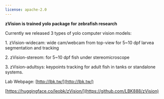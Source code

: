 ```yaml
---
license: apache-2.0
---
```

**zVision is trained yolo package for zebrafish research**

Currently we released 3 types of yolo computer vision models:

1\. zVision-widecam: wide cam/webcam from top-view for 5~10 dpf larvea segmentation and tracking

2\. zVision-stereom: for 5~10 dpf fish under stereomicroscope 

3\. zVision-adultsys: keypoints tracking for adult fish in tanks or standalone systems.

Lab Webpage: [http://lbk.tw/](http://lbk.tw/)

[https://huggingface.co/leobk/zVision/](https://github.com/LBK888/zVision)
